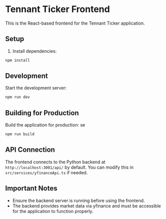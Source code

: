 # Tennant Ticker Frontend

This is the React-based frontend for the Tennant Ticker application.

## Setup

1. Install dependencies:

```bash
npm install
```

## Development

Start the development server:

```bash
npm run dev
```

## Building for Production

Build the application for production:
se
```bash
npm run build
```

## API Connection

The frontend connects to the Python backend at `http://localhost:3001/api/` by default. You can modify this in `src/services/yfinanceApi.ts` if needed.

## Important Notes

- Ensure the backend server is running before using the frontend.
- The backend provides market data via yfinance and must be accessible for the application to function properly. 